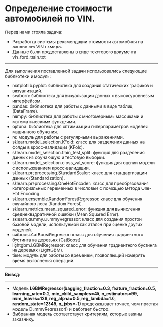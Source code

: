 # Определение стоимости автомобилей по VIN.



Перед нами стояла задача: 
- Разработка системы рекомендации стоимости автомобиля на основе его VIN номера.
- Данные были предоставлены в виде текстового документа vin_ford_train.txt 
***
Для выполнения поставленной задачи использовались следующие библиотеки и модули:
- matplotlib.pyplot: библиотека для создания статических графиков и визуализаций.
- seaborn: библиотека для визуализации данных с высокоуровневым интерфейсом.
- pandas: библиотека для работы с данными в виде таблиц (DataFrame).
- numpy: библиотека для работы с многомерными массивами и математическими функциями.
- optuna: библиотека для оптимизации гиперпараметров моделей машинного обучения.
- re: модуль для работы с регулярными выражениями.
- sklearn.model_selection.KFold: класс для разделения данных на фолды в кросс-валидации (KFold).
- sklearn.model_selection.train_test_split: функция для разделения данных на обучающую и тестовую выборки.
- sklearn.model_selection.cross_val_score: функция для оценки модели с использованием кросс-валидации.
- sklearn.preprocessing.StandardScaler: класс для стандартизации данных (Standardization).
- sklearn.preprocessing.OneHotEncoder: класс для преобразования категориальных переменных в числовые с помощью метода One-Hot Encoding.
- sklearn.ensemble.RandomForestRegressor: класс для обучения случайного леса (Random Forest).
- sklearn.metrics.mean_squared_error: функция для вычисления среднеквадратичной ошибки (Mean Squared Error).
- sklearn.dummy.DummyRegressor: класс для создания простой базовой модели, используемой как эталон при оценке других моделей.
- catboost.CatBoostRegressor: класс для обучения градиентного бустинга на деревьях (CatBoost).
- lightgbm.LGBMRegressor: класс для обучения градиентного бустинга на деревьях (LightGBM).
- time: модуль для работы со временем, позволяющий измерять время выполнения операций.
***
**Вывод:**
***
- Модель **LGBMRegressor(bagging_fraction=0.3, feature_fraction=0.5, learning_rate=0.2, min_child_samples=45, n_estimators=99, num_leaves=128, reg_alpha=0.5, reg_lambda=1.0, random_state=12345, n_jobs=-1)** предсказывает точнее, чем простая модель DummyRegressor() и работает быстро.
- Выбранная модель соответствует критериям, которые важны заказчику.


[^1]:Для корректного просмотра Jupyter notebook с работающим содержанием, пожалуйста, используйте следующую ссылку:
[Определение стоимости автомобилей](https://nbviewer.jupyter.org/github/AndreySysa/Portfolio/blob/main/Determining%20the%20cost%20of%20cars/Определение%20стоимости%20автомобилей.ipynb)
Просто кликните на ссылку, и nbviewer отобразит notebook с интерактивными ссылками.
